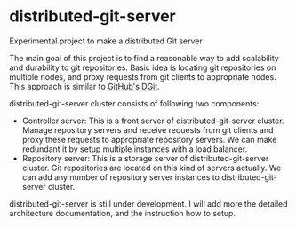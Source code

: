 distributed-git-server
========

Experimental project to make a distributed Git server

The main goal of this project is to find a reasonable way to add scalability and durability to git repositories. Basic idea is locating git repositories on multiple nodes, and proxy requests from git clients to appropriate nodes. This approach is similar to [GitHub's DGit](https://githubengineering.com/introducing-dgit/).

distributed-git-server cluster consists of following two components:

- Controller server: This is a front server of distributed-git-server cluster. Manage repository servers and receive requests from git clients and proxy these requests to appropriate repository servers. We can make redundant it by setup multiple instances with a load balancer. 
- Repository server: This is a storage server of distributed-git-server cluster. Git repositories are located on this kind of servers actually. We can add any number of repository server instances to distributed-git-server cluster.

distributed-git-server is still under development. I will add more the detailed architecture documentation, and the instruction how to setup.